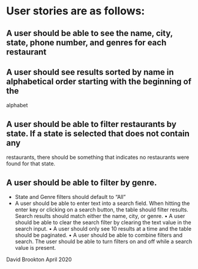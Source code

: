 # User stories are as follows:
## A user should be able to see the name, city, state, phone number, and genres for each restaurant
## A user should see results sorted by name in alphabetical order starting with the beginning of the
alphabet
## A user should be able to filter restaurants by state. If a state is selected that does not contain any
restaurants, there should be something that indicates no restaurants were found for that state.
## A user should be able to filter by genre.
- State and Genre filters should default to “All”
- A user should be able to enter text into a search field. When hitting the enter key or clicking on a
search button, the table should filter results. Search results should match either the name, city, or
genre.
• A user should be able to clear the search filter by clearing the text value in the search input.
• A user should only see 10 results at a time and the table should be paginated.
• A user should be able to combine filters and search. The user should be able to turn filters on and off
while a search value is present.

David Brookton April 2020

